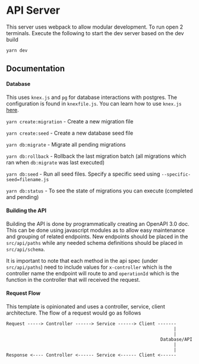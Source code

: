 # API Server

This server uses webpack to allow modular development. To run open 2 terminals. Execute the following to start the dev server based on the dev build

`yarn dev`

## Documentation

#### Database

This uses `knex.js` and `pg` for database interactions with postgres. The configuration is found in `knexfile.js`. You can learn how to use `knex.js` [here](http://knexjs.org/).

`yarn create:migration` - Create a new migration file

`yarn create:seed` - Create a new database seed file

`yarn db:migrate` - Migrate all pending migrations

`yarn db:rollback` - Rollback the last migration batch (all migrations which ran when `db:migrate` was last executed)

`yarn db:seed` - Run all seed files. Specify a specific seed using `--specific-seed=filename.js`

`yarn db:status` - To see the state of migrations you can execute (completed and pending)

#### Building the API

Building the API is done by programmatically creating an OpenAPI 3.0 doc. This can be done using javascript modules as to allow easy maintenance and grouping of related endpoints. New endpoints should be placed in the `src/api/paths` while any needed schema definitions should be placed in `src/api/schema`.

It is important to note that each method in the api spec (under `src/api/paths`) need to include values for `x-controller` which is the controller name the endpoint will route to and `operationId` which is the function in the controller that will received the request.

#### Request Flow

This template is opinionated and uses a controller, service, client architecture. The flow of a request would go as follows

```
Request -----> Controller ------> Service ------> Client -------  
                                                               |  
                                                               |  
                                                          Database/API  
                                                               |  
                                                               |  
Response <---- Controller <------ Service <------ Client <------
```